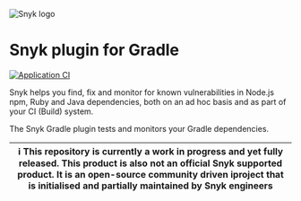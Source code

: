 ![Snyk logo](https://snyk.io/style/asset/logo/snyk-print.svg)

# Snyk plugin for Gradle

[![Application CI](https://github.com/snyk/gradle-plugin/workflows/Application%20CI/badge.svg?branch=master)](https://github.com/snyk/gradle-plugin/actions?query=workflow%3A%22Application+CI%22)

Snyk helps you find, fix and monitor for known vulnerabilities in Node.js npm, Ruby and Java dependencies, both on an ad hoc basis and as part of your CI (Build) system.

The Snyk Gradle plugin tests and monitors your Gradle dependencies.

| :information_source: This repository is currently a work in progress and yet fully released. This product is also not an official Snyk supported product. It is an open-source community driven iproject that is initialised and partially maintained by Snyk engineers |
| --- |
